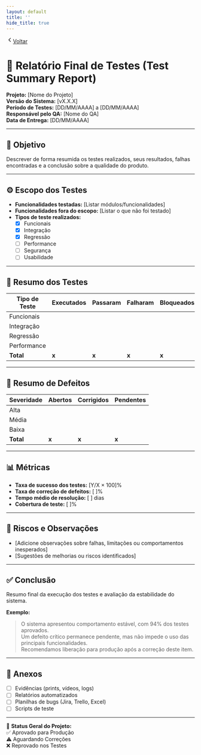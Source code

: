 ```yaml
---
layout: default
title: ''
hide_title: true
---
```


[  <svg width="18" height="18" viewBox="0 0 24 24" fill="none" aria-hidden="true" focusable="false" xmlns="http://www.w3.org/2000/svg">
    <path d="M15 18l-6-6 6-6" stroke="currentColor" stroke-width="2" stroke-linecap="round" stroke-linejoin="round"/>
  </svg>Voltar](../../readme.md)  

# 🧾 Relatório Final de Testes (Test Summary Report)

**Projeto:** [Nome do Projeto]  
**Versão do Sistema:** [vX.X.X]  
**Período de Testes:** [DD/MM/AAAA] a [DD/MM/AAAA]  
**Responsável pelo QA:** [Nome do QA]  
**Data de Entrega:** [DD/MM/AAAA]

---

## 🎯 Objetivo
Descrever de forma resumida os testes realizados, seus resultados, falhas encontradas e a conclusão sobre a qualidade do produto.

---

## ⚙️ Escopo dos Testes
- **Funcionalidades testadas:** [Listar módulos/funcionalidades]  
- **Funcionalidades fora do escopo:** [Listar o que não foi testado]  
- **Tipos de teste realizados:**  
  - [x] Funcionais  
  - [x] Integração  
  - [x] Regressão  
  - [ ] Performance  
  - [ ] Segurança  
  - [ ] Usabilidade  

---

## 🧪 Resumo dos Testes
| Tipo de Teste | Executados | Passaram | Falharam | Bloqueados |
|----------------|-------------|-----------|-----------|-------------|
| Funcionais |  |  |  |  |
| Integração |  |  |  |  |
| Regressão |  |  |  |  |
| Performance |  |  |  |  |
| **Total** | **x** | **x** | **x** | **x** |

---

## 🐞 Resumo de Defeitos
| Severidade | Abertos | Corrigidos | Pendentes |
|-------------|----------|-------------|------------|
| Alta |  |  |  |
| Média |  |  |  |
| Baixa |  |  |  |
| **Total** | **x** | **x** | **x** |

---

## 📊 Métricas
- **Taxa de sucesso dos testes:** [Y/X × 100]%  
- **Taxa de correção de defeitos:** [ ]%  
- **Tempo médio de resolução:** [ ] dias  
- **Cobertura de teste:** [ ]%  

---

## 🧠 Riscos e Observações
- [Adicione observações sobre falhas, limitações ou comportamentos inesperados]  
- [Sugestões de melhorias ou riscos identificados]  

---

## ✅ Conclusão
Resumo final da execução dos testes e avaliação da estabilidade do sistema.

**Exemplo:**  
> O sistema apresentou comportamento estável, com 94% dos testes aprovados.  
> Um defeito crítico permanece pendente, mas não impede o uso das principais funcionalidades.  
> Recomendamos liberação para produção após a correção deste item.

---

## 📎 Anexos
- [ ] Evidências (prints, vídeos, logs)  
- [ ] Relatórios automatizados  
- [ ] Planilhas de bugs (Jira, Trello, Excel)  
- [ ] Scripts de teste  

---

🧩 **Status Geral do Projeto:**  
✅ Aprovado para Produção  
⚠️ Aguardando Correções  
❌ Reprovado nos Testes  
